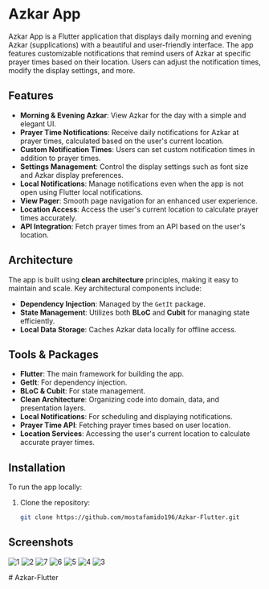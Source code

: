 # Azkar App

Azkar App is a Flutter application that displays daily morning and evening Azkar (supplications) with a beautiful and user-friendly interface. The app features customizable notifications that remind users of Azkar at specific prayer times based on their location. Users can adjust the notification times, modify the display settings, and more.

## Features

- **Morning & Evening Azkar**: View Azkar for the day with a simple and elegant UI.
- **Prayer Time Notifications**: Receive daily notifications for Azkar at prayer times, calculated based on the user's current location.
- **Custom Notification Times**: Users can set custom notification times in addition to prayer times.
- **Settings Management**: Control the display settings such as font size and Azkar display preferences.
- **Local Notifications**: Manage notifications even when the app is not open using Flutter local notifications.
- **View Pager**: Smooth page navigation for an enhanced user experience.
- **Location Access**: Access the user's current location to calculate prayer times accurately.
- **API Integration**: Fetch prayer times from an API based on the user's location.
  
## Architecture

The app is built using **clean architecture** principles, making it easy to maintain and scale. Key architectural components include:

- **Dependency Injection**: Managed by the `GetIt` package.
- **State Management**: Utilizes both **BLoC** and **Cubit** for managing state efficiently.
- **Local Data Storage**: Caches Azkar data locally for offline access.

## Tools & Packages

- **Flutter**: The main framework for building the app.
- **GetIt**: For dependency injection.
- **BLoC & Cubit**: For state management.
- **Clean Architecture**: Organizing code into domain, data, and presentation layers.
- **Local Notifications**: For scheduling and displaying notifications.
- **Prayer Time API**: Fetching prayer times based on user location.
- **Location Services**: Accessing the user's current location to calculate accurate prayer times.

## Installation

To run the app locally:

1. Clone the repository:
   ```bash
   git clone https://github.com/mostafamido196/Azkar-Flutter.git


## Screenshots
![1](https://github.com/user-attachments/assets/9a4763a5-a73f-402b-af12-b607e8c69c9f)
![2](https://github.com/user-attachments/assets/11d42bda-fffd-4277-9848-0f8c97da5d38)
![7](https://github.com/user-attachments/assets/425993f2-a829-472e-99fc-f35b3bd5aaf9)
![6](https://github.com/user-attachments/assets/7dbdd862-e01e-4c45-8145-908eea37a049)
![5](https://github.com/user-attachments/assets/1b972606-94d1-4569-916f-0d22a2b18079)
![4](https://github.com/user-attachments/assets/da9685d5-88e0-49af-a032-fd39bd9d1289)
![3](https://github.com/user-attachments/assets/4d378ad5-9b53-4c90-a156-a4cbb642ff28)









#   A z k a r - F l u t t e r  
 